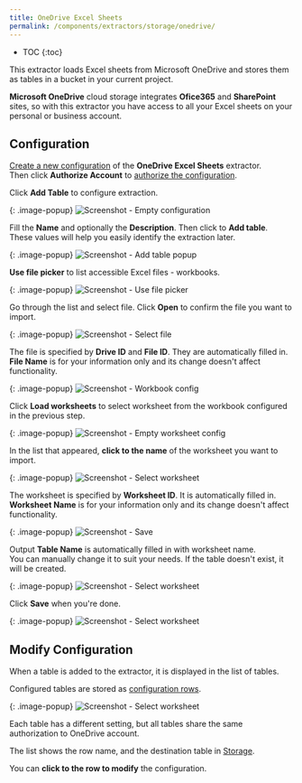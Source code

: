 ```yaml
---
title: OneDrive Excel Sheets
permalink: /components/extractors/storage/onedrive/
---
```


* TOC
{:toc}

This extractor loads Excel sheets from Microsoft OneDrive and stores them as tables in a bucket in your
current project.

**Microsoft OneDrive** cloud storage integrates **Ofice365** and **SharePoint** sites, 
so with this extractor you have access to all your Excel sheets on your personal or business account.

## Configuration
[Create a new configuration](/components/#creating-component-configuration) of the **OneDrive Excel Sheets** extractor.  
Then click **Authorize Account** to [authorize the configuration](/components/#authorization). 

Click **Add Table** to configure extraction.

{: .image-popup}
![Screenshot - Empty configuration](/components/extractors/storage/onedrive/onedrive-01.png)

Fill the **Name** and optionally the **Description**. Then click to **Add table**.  
These values will help you easily identify the extraction later.

{: .image-popup}
![Screenshot - Add table popup](/components/extractors/storage/onedrive/onedrive-02.png)

**Use file picker** to list accessible Excel files - workbooks.

{: .image-popup}
![Screenshot - Use file picker](/components/extractors/storage/onedrive/onedrive-03.png)

Go through the list and select file. Click **Open** to confirm the file you want to import.

{: .image-popup}
![Screenshot - Select file](/components/extractors/storage/onedrive/onedrive-04.png)

The file is specified by **Drive ID** and **File ID**. They are automatically filled in.   
**File Name** is for your information only and its change doesn't affect functionality.

{: .image-popup}
![Screenshot - Workbook config](/components/extractors/storage/onedrive/onedrive-05.png)

Click **Load worksheets** to select worksheet from the workbook configured in the previous step.

{: .image-popup}
![Screenshot - Empty worksheet config](/components/extractors/storage/onedrive/onedrive-06.png)

In the list that appeared, **click to the name** of the worksheet you want to import.

{: .image-popup}
![Screenshot - Select worksheet](/components/extractors/storage/onedrive/onedrive-07.png)

The worksheet is specified by **Worksheet ID**. It is automatically filled in.   
**Worksheet Name** is for your information only and its change doesn't affect functionality.

{: .image-popup}
![Screenshot - Save](/components/extractors/storage/onedrive/onedrive-08.png)

Output **Table Name** is automatically filled in with worksheet name.  
You can manually change it to suit your needs.
If the table doesn't exist, it will be created. 

{: .image-popup}
![Screenshot - Select worksheet](/components/extractors/storage/onedrive/onedrive-09.png)

Click **Save** when you're done.

{: .image-popup}
![Screenshot - Select worksheet](/components/extractors/storage/onedrive/onedrive-10.png)

## Modify Configuration
When a table is added to the extractor, it is displayed in the list of tables. 

Configured tables are stored as [configuration rows](/components/#configuration-rows).

{: .image-popup}
![Screenshot - Select worksheet](/components/extractors/storage/onedrive/onedrive-11.png)

Each table has a different setting, but all tables share the same authorization to OneDrive account.

The list shows the row name, and the destination table in [Storage](/storage/).

You can **click to the row to modify** the configuration.
